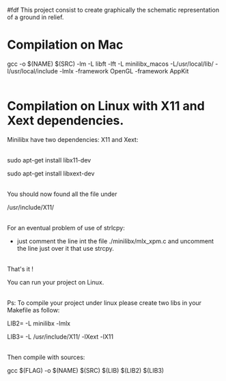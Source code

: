 #fdf
This project consist to create graphically the schematic representation of a ground in relief.

# Compilation on Mac
gcc -o $(NAME) $(SRC) -lm -L libft -lft -L minilibx_macos -L/usr/local/lib/ -I/usr/local/include -lmlx -framework OpenGL -framework AppKit</br></br>

# Compilation on Linux with X11 and Xext dependencies.
Minilibx have two dependencies: X11 and Xext:</br></br>

sudo apt-get install libx11-dev

sudo apt-get install libxext-dev</br></br>


You should now found all the file under 

/usr/include/X11/</br></br>


For an eventual problem of use of strlcpy:

- just comment the line int the file ./minilibx/mlx_xpm.c and uncomment the line just over it that use strcpy.</br></br>


That's it !

You can run your project on Linux.</br></br>


Ps: To compile your project under linux please create two libs in your Makefile as follow:

LIB2= -L minilibx -lmlx

LIB3= -L /usr/include/X11/ -lXext -lX11
</br></br>


Then compile with sources:

gcc $(FLAG) -o $(NAME) $(SRC) $(LIB) $(LIB2) $(LIB3)</br></br>
